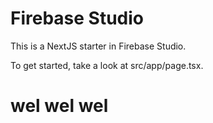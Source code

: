 # Firebase Studio

This is a NextJS starter in Firebase Studio.

To get started, take a look at src/app/page.tsx.
# wel wel wel